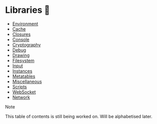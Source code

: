 # Libraries 📂

- [Environment](./Environment.md)
- [Cache](./Cache.md)
- [Closures](./Closures.md)
- [Console](./Console.md)
- [Cryptography](./Crypt.md)
- [Debug](./Debug.md)
- [Drawing](./Drawing.md)
- [Filesystem](./Filesystem.md)
- [Input](./Input.md)
- [Instances](./Instances.md)
- [Metatables](./Metatable.md)
- [Miscellaneous](./Misc.md)
- [Scripts](./Scripts.md)
- [WebSocket](./WebSocket.md)
- [Network](./Network.md)

> [!NOTE]
> This table of contents is still being worked on. Will be alphabetised later.
